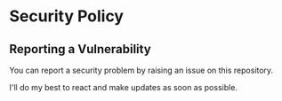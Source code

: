 # Security Policy

## Reporting a Vulnerability

You can report a security problem by raising an issue on this repository.

I'll do my best to react and make updates as soon as possible.
